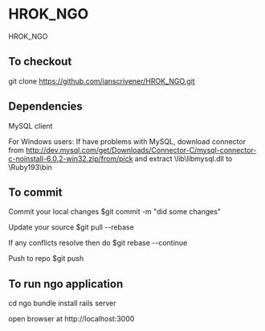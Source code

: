 HROK_NGO
===========
   
HROK_NGO 

To checkout
-----------

git clone https://github.com/ianscrivener/HROK_NGO.git

Dependencies
---------
MySQL client

For Windows users:
If have problems with MySQL, download connector from 
http://dev.mysql.com/get/Downloads/Connector-C/mysql-connector-c-noinstall-6.0.2-win32.zip/from/pick
and extract \lib\libmysql.dll to \Ruby193\bin

To commit
---------

Commit your local changes
$git commit -m "did some changes"

Update your source
$git pull --rebase

If any conflicts resolve then do
$git rebase --continue

Push to repo
$git push

To run ngo application
-----------------------

cd ngo
bundle install
rails server

open browser at http://localhost:3000


